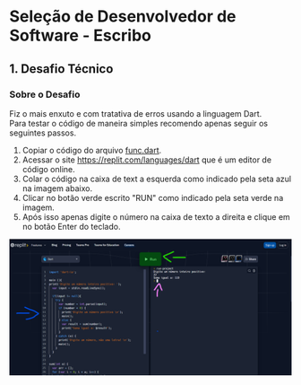 # Seleção de Desenvolvedor de Software - Escribo
## 1. Desafio Técnico 

### Sobre o Desafio

Fiz o mais enxuto e com tratativa de erros usando a linguagem Dart. \
Para testar o código de maneira simples recomendo apenas seguir os seguintes passos. 
1. Copiar o código do arquivo [func.dart](https://github.com/BrunoVini/desafio-1-escribo/blob/main/func.dart).
2. Acessar o site https://replit.com/languages/dart que é um editor de código online.
3. Colar o código na caixa de text a esquerda como indicado pela seta azul na imagem abaixo. 
4. Clicar no botão verde escrito "RUN" como indicado pela seta verde na imagem.
5. Após isso apenas digite o número na caixa de texto a direita e clique em no botão Enter do teclado.

![Imagem](https://github.com/BrunoVini/desafio-1-escribo/blob/main/exemplo.png?raw=true)
